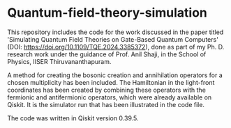 # Quantum-field-theory-simulation
This repository includes the code for the work discussed in the paper titled 'Simulating Quantum Field Theories on Gate-Based Quantum Computers' (DOI: https://doi.org/10.1109/TQE.2024.3385372), done as part of my Ph. D. research work under the guidance of Prof. Anil Shaji, in the School of Physics, IISER Thiruvananthapuram.

A method for creating the bosonic creation and annihilation operators for a chosen multiplicity has been included. The Hamiltonian in the light-front coordinates has been created by combining these operators with the fermionic and antifermionic operators, which were already available on Qiskit. It is the simulator run that has been illustrated in the code file. 

The code was written in Qiskit version 0.39.5. 
